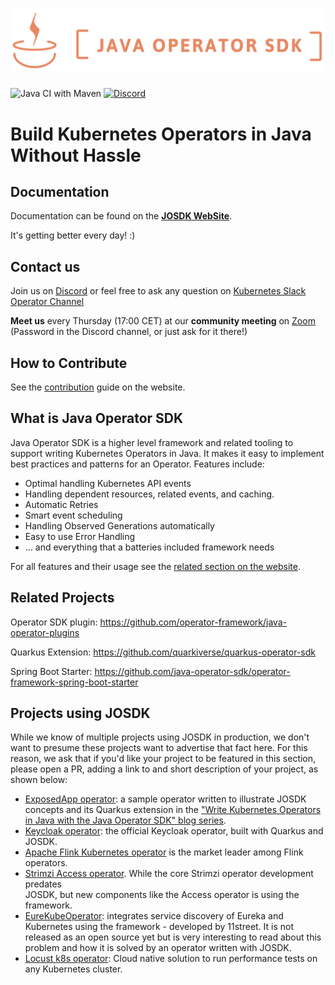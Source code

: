 # ![java-operator-sdk](docs/assets/images/logo.png)

![Java CI with Maven](https://github.com/java-operator-sdk/java-operator-sdk/workflows/Java%20CI%20with%20Maven/badge.svg)
[![Discord](https://img.shields.io/discord/723455000604573736.svg?label=&logo=discord&logoColor=ffffff&color=7389D8&labelColor=6A7EC2)](https://discord.com/channels/723455000604573736)

# Build Kubernetes Operators in Java Without Hassle 

## Documentation

Documentation can be found on the  **[JOSDK WebSite](https://javaoperatorsdk.io/)**.

It's getting better every day! :)

## Contact us

Join us on [Discord](https://discord.gg/DacEhAy) or feel free to ask any question on 
[Kubernetes Slack Operator Channel](https://kubernetes.slack.com/archives/CAW0GV7A5)

**Meet us** every Thursday (17:00 CET) at our **community meeting** on [Zoom](https://zoom.us/j/8415370125)
(Password in the Discord channel, or just ask for it there!)

## How to Contribute

See the [contribution](https://javaoperatorsdk.io/docs/contributing) guide on the website.

## What is Java Operator SDK

Java Operator SDK is a higher level framework and related tooling to support writing Kubernetes Operators in Java.
It makes it easy to implement best practices and patterns for an Operator. Features include: 

* Optimal handling Kubernetes API events
* Handling dependent resources, related events, and caching.
* Automatic Retries
* Smart event scheduling
* Handling Observed Generations automatically
* Easy to use Error Handling
* ... and everything that a batteries included framework needs 

For all features and their usage see the [related section on the website](https://javaoperatorsdk.io/docs/features). 

## Related Projects

Operator SDK plugin: https://github.com/operator-framework/java-operator-plugins

Quarkus Extension: https://github.com/quarkiverse/quarkus-operator-sdk

Spring Boot Starter: https://github.com/java-operator-sdk/operator-framework-spring-boot-starter

## Projects using JOSDK

While we know of multiple projects using JOSDK in production, we don't want to presume these 
projects want to advertise that fact here. For this reason, we ask that if you'd like your project 
to be featured in this section, please open a PR, adding a link to and short description of your 
project, as shown below:

- [ExposedApp operator](https://github.com/halkyonio/exposedapp-rhdblog): a sample operator 
  written to illustrate JOSDK concepts and its Quarkus extension in the ["Write Kubernetes 
  Operators in Java with the Java Operator SDK" blog series](https://developers.redhat.com/articles/2022/02/15/write-kubernetes-java-java-operator-sdk#).
- [Keycloak operator](https://github.com/keycloak/keycloak/tree/main/operator): the official
  Keycloak operator, built with Quarkus and JOSDK.
- [Apache Flink Kubernetes operator](https://github.com/apache/flink-kubernetes-operator) is the market leader among Flink operators.
- [Strimzi Access operator](https://github.com/strimzi/kafka-access-operator). While the core Strimzi operator development predates  
  JOSDK, but new components like the Access operator is using the framework.
- [EureKubeOperator](https://medium.com/@heesuk.dev/implementing-kubernetes-operator-for-eureka-service-discovery-integration-by-java-operator-sdk-d21d8087c38e): integrates service discovery of Eureka and Kubernetes using the framework - developed by 11street. It is not released as an open source yet but is very interesting to read about this problem and how it is solved by an operator written with JOSDK.
- [Locust k8s operator](https://github.com/AbdelrhmanHamouda/locust-k8s-operator): Cloud native solution to run performance tests on any Kubernetes cluster.

